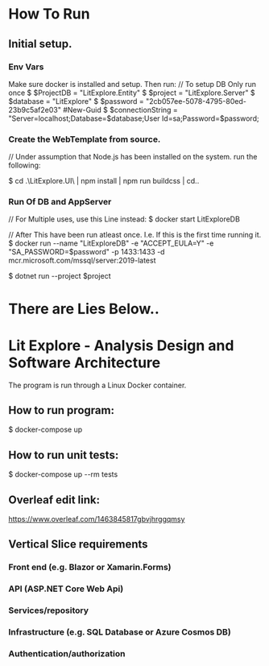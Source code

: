 


# How To Run
## Initial setup.
### Env Vars
Make sure docker is installed and setup.
Then run:
// To setup DB Only run once 
$ $ProjectDB = "LitExplore.Entity"
$ $project = "LitExplore.Server"
$ $database = "LitExplore"
$ $password = "2cb057ee-5078-4795-80ed-23b9c5af2e03" #New-Guid
$ $connectionString = "Server=localhost;Database=$database;User Id=sa;Password=$password;

### Create the WebTemplate from source.
// Under assumption that Node.js has been installed on the system. 
run the following:

$ cd .\LitExplore.UI\ | npm install | npm run buildcss | cd..

### Run Of DB and AppServer
// For Multiple uses, use this Line instead: 
$ docker start LitExploreDB

// After This have been run atleast once. I.e. If this is the first time running it.
$ docker run --name "LitExploreDB" -e "ACCEPT_EULA=Y" -e "SA_PASSWORD=$password" -p 1433:1433 -d mcr.microsoft.com/mssql/server:2019-latest

$ dotnet run --project $project



# There are Lies Below..
# Lit Explore - Analysis Design and Software Architecture
The program is run through a Linux Docker container.
## How to run program:
$ docker-compose up

## How to run unit tests:
$ docker-compose up --rm tests


## Overleaf edit link: 
https://www.overleaf.com/1463845817gbvjhrggqmsy

## Vertical Slice requirements
### Front end (e.g. Blazor or Xamarin.Forms)
### API (ASP.NET Core Web Api)
### Services/repository
### Infrastructure (e.g. SQL Database or Azure Cosmos DB)
### Authentication/authorization

